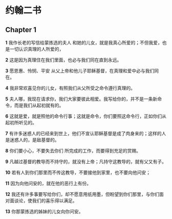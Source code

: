 # 约翰二书

## Chapter 1

**1** 我作长老的写信给蒙拣选的夫人 和她的儿女，就是我真心所爱的；不但我爱，也是一切认识真理的人所爱的，

**2** 这是因为真理住在我们里面，也必与我们同在直到永远。

**3** 愿恩惠、怜悯、平安 从父上帝和他儿子耶稣基督，在真理和爱中必与我们同在。

**4** 我非常欢喜见你的儿女，有照我们从父所受之命令遵行真理的。

**5** 夫人哪，我现在请求你，我们大家要彼此相爱。我写给你的，并不是一条新命令，而是我们从起初就有的。

**6** 这就是爱，就是照他的命令行事；这就是命令，你们要照这命令行，正如你们从起初所听见的。

**7** 有许多迷惑人的已经来到世上，他们不宣认耶稣基督是成了肉身来的；这样的人是迷惑人的，是敌基督的。

**8** 你们要小心，不要失去你们 所完成的工作，而要得到充足的赏赐。

**9** 凡越过基督的教导而不持守的，就没有上帝；凡持守这教导的，就有父又有子。

**10** 若有人到你们那里而不传这教导，不要接他到家里，也不要向他问安；

**11** 因为向他问安的，就在他的恶行上有份。

**12** 我还有许多事要写给你们，却不愿意用纸用墨，但盼望到你们那里，与你们面对面谈论，使我们的喜乐得以满足。

**13** 你那蒙拣选的姊妹的儿女向你问安。

